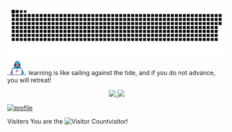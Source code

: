 


[![snake](./assets/github-contribution-grid-snake.svg)](https://raw.githubusercontent.com/eryajf/eryajf/master/assets/github-contribution-grid-snake.svg)


<img alt="Coding gif" src="./assets/Developer.gif" width="45" /> learning is like sailing against the tide, and if you do not advance, you will retreat!


<div align="center" style="text-align:center">
    <a href="#">
        <img width="49%" src="https://github-readme-stats.vercel.app/api?username=JiubanA1&show_icons=true&theme=flag-india&bg_color=0000&count_private=true&hide_border=true">
    </a>
    <a href="#">
        <img width="49%" src="https://github-readme-streak-stats.herokuapp.com/?user=JiubanA1&theme=flag-india&background=0000&hide_border=true"
        >
    </a>
</div>



[![profile](https://github-profile-trophy.vercel.app/?username=JiubanA1&theme=algolia&column=8)](https://github-profile-trophy.vercel.app/?username=JiubanA1&theme=algolia&column=8)

Visiters
You are the ![Visitor Count](https://profile-counter.glitch.me/jiubana1/count.svg)visitor!
